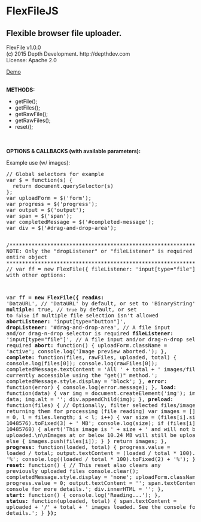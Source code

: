 # FlexFileJS
<h2>Flexible browser file uploader.</h2>

<p>FlexFile v1.0.0<br>(c) 2015 Depth Development. http://depthdev.com<br>License: Apache 2.0</p>
<p><a href="http://codepen.io/depthdev/pen/GoOLGv" target="_blank">Demo</a></p>


<br>
<strong>METHODS:</strong>
<ul>
  <li>getFile();</li>
  <li>getFiles();</li>
  <li>getRawFile();</li>
  <li>getRawFiles();</li>
  <li>reset();</li>
</ul>
<br>
<br>
<strong>OPTIONS &#38; CALLBACKS (with available parameters):</strong>
<p>Example use (w/ images):</p>
<pre>
// Global selectors for example
var $ = function(s) {
  return document.querySelector(s)
};
var uploadForm = $('form');
var progress = $('progress');
var output = $('output');
var span = $('span');
var completedMessage = $('#completed-message');
var div = $('#drag-and-drop-area');

/****************************************************************************************
  NOTE: Only the "dropListener" or "fileListener" is required in this entire object
****************************************************************************************/
// var ff = new FlexFile({ fileListener: 'input[type="file"]' });
// OR with other options:

var ff = <strong>new FlexFile({</strong>
  <strong>readAs:</strong> 'DataURL', // 'DataURL' by default, or set to 'BinaryString'
  <strong>multiple:</strong> true, // `true` by default, or set to `false` if multiple file selection isn't allowed
  <strong>abortListener:</strong> 'input[type="button"]',
  <strong>dropListener:</strong> '#drag-and-drop-area', // A file input and/or drag-n-drop selector is required
  <strong>fileListener:</strong> 'input[type="file"]', // A file input and/or drag-n-drop selector is required
  <strong>abort:</strong> function() {
    uploadForm.className = 'active';
    console.log('Image preview aborted.');
  },
  <strong>complete:</strong> function(files, rawFiles, uploaded, total) {
    console.log(files[0]);
    console.log(rawFiles[0]);
    completedMessage.textContent = 'All ' + total + ' images/files are currently accessible using the "get()" method.';
    completedMessage.style.display = 'block';
  },
  <strong>error:</strong> function(error) {
    console.log(error.message);
  },
  <strong>load:</strong> function(data) {
    var img = document.createElement('img');
    img.src = data;
    img.alt = '';
    div.appendChild(img);
  },
  <strong>preload:</strong> function(files) {
    // Optionally, filter selected files/images before returning them for processing (file reading)
    var images = [];
    for (var i = 0, l = files.length; i < l; i++) {
      var size = (files[i].size / 1048576).toFixed(3) + ' MB';
      console.log(size);
      if (files[i].size > 10485760) {
        alert('This image is ' + size + ' and will not be uploaded.\n\nImages at or below 10.24 MB will still be uploaded.');
      } else {
        images.push(files[i]);
      }
    }
    return images;
  },
  <strong>progress:</strong> function(loaded, total) {
    progress.value = loaded / total;
    output.textContent = (loaded / total * 100).toFixed(2) + '%';
    console.log((loaded / total * 100).toFixed(2) + '%');
  },
  <strong>reset:</strong> function() {
    // This reset also clears any previously uploaded files
    console.clear();
    completedMessage.style.display = 'none';
    uploadForm.className = '';
    progress.value = 0;
    output.textContent = '';
    span.textContent = 'See the console for more details.';
    div.innerHTML = '';
  },
  <strong>start:</strong> function() {
    console.log('Reading...');
  },
  <strong>status:</strong> function(uploaded, total) {
    span.textContent = uploaded + '/' + total + ' images loaded. See the console for more details.';
  }
<strong>});</strong>
